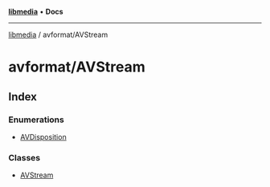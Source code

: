 [**libmedia**](../../README.md) • **Docs**

***

[libmedia](../../README.md) / avformat/AVStream

# avformat/AVStream

## Index

### Enumerations

- [AVDisposition](enumerations/AVDisposition.md)

### Classes

- [AVStream](classes/AVStream.md)
